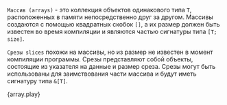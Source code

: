 `Массив (arrays)` - это коллекция объектов одинакового типа `T`, расположенных в памяти непосредственно друг за другом. Массивы создаются с помощью квадратных скобок `[]`, а их размер должен быть известен во время компиляции и являются частью сигнатуры типа `[T; size]`. 

`Срезы slices` похожи на массивы, но из размер не известен в момент компиляции программы.
Срезы представляют собой объекты, состоящие из указателя на данные и размер среза. Срезы могут быть использованы для заимствования части массива и будут иметь сигнатуру типа `&[T]`. 

{array.play}
